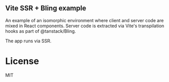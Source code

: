 ## Vite SSR + Bling example

An example of an isomorphic environment where client and server code are mixed in React components.
Server code is extracted via Vite's transpilation hooks as part of @tanstack/Bling.

The app runs via SSR.

# License

MIT
